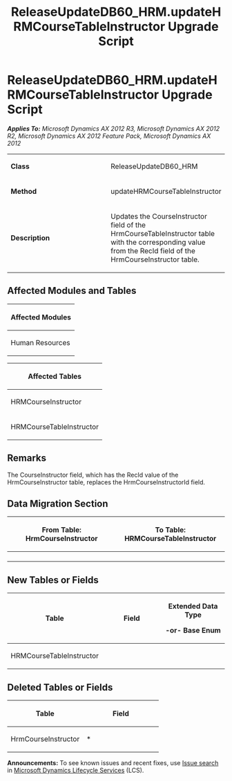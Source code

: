 ﻿---
title: ReleaseUpdateDB60_HRM.updateHRMCourseTableInstructor Upgrade Script
TOCTitle: ReleaseUpdateDB60_HRM.updateHRMCourseTableInstructor Upgrade Script
ms:assetid: a675db0a-2d09-3a7e-5a6b-ab4af4017efa
ms:mtpsurl: https://msdn.microsoft.com/en-us/library/JJ736844(v=AX.60)
ms:contentKeyID: 49710275
ms.date: 05/18/2015
mtps_version: v=AX.60
---

# ReleaseUpdateDB60\_HRM.updateHRMCourseTableInstructor Upgrade Script 


_**Applies To:** Microsoft Dynamics AX 2012 R3, Microsoft Dynamics AX 2012 R2, Microsoft Dynamics AX 2012 Feature Pack, Microsoft Dynamics AX 2012_

<table>
<colgroup>
<col style="width: 50%" />
<col style="width: 50%" />
</colgroup>
<tbody>
<tr class="odd">
<td><p><strong>Class</strong></p></td>
<td><p>ReleaseUpdateDB60_HRM</p></td>
</tr>
<tr class="even">
<td><p><strong>Method</strong></p></td>
<td><p>updateHRMCourseTableInstructor</p></td>
</tr>
<tr class="odd">
<td><p><strong>Description</strong></p></td>
<td><p>Updates the CourseInstructor field of the HrmCourseTableInstructor table with the corresponding value from the RecId field of the HrmCourseInstructor table.</p></td>
</tr>
</tbody>
</table>


## Affected Modules and Tables

<table>
<colgroup>
<col style="width: 100%" />
</colgroup>
<thead>
<tr class="header">
<th><p>Affected Modules</p></th>
</tr>
</thead>
<tbody>
<tr class="odd">
<td><p>Human Resources</p></td>
</tr>
</tbody>
</table>


<table>
<colgroup>
<col style="width: 100%" />
</colgroup>
<thead>
<tr class="header">
<th><p>Affected Tables</p></th>
</tr>
</thead>
<tbody>
<tr class="odd">
<td><p>HRMCourseInstructor</p></td>
</tr>
<tr class="even">
<td><p>HRMCourseTableInstructor</p></td>
</tr>
</tbody>
</table>


## Remarks

The CourseInstructor field, which has the RecId value of the HrmCourseInstructor table, replaces the HrmCourseInstructorId field.

## Data Migration Section

<table>
<colgroup>
<col style="width: 50%" />
<col style="width: 50%" />
</colgroup>
<thead>
<tr class="header">
<th><p>From Table: HrmCourseInstructor</p></th>
<th><p>To Table: HRMCourseTableInstructor</p></th>
</tr>
</thead>
<tbody>
<tr class="odd">
<td><p></p></td>
<td><p></p></td>
</tr>
</tbody>
</table>


## New Tables or Fields

<table>
<colgroup>
<col style="width: 33%" />
<col style="width: 33%" />
<col style="width: 33%" />
</colgroup>
<thead>
<tr class="header">
<th><p>Table</p></th>
<th><p>Field</p></th>
<th><p>Extended Data Type</p>
<p>-or- Base Enum</p></th>
</tr>
</thead>
<tbody>
<tr class="odd">
<td><p>HRMCourseTableInstructor</p></td>
<td><p></p></td>
<td><p></p></td>
</tr>
</tbody>
</table>


## Deleted Tables or Fields

<table>
<colgroup>
<col style="width: 50%" />
<col style="width: 50%" />
</colgroup>
<thead>
<tr class="header">
<th><p>Table</p></th>
<th><p>Field</p></th>
</tr>
</thead>
<tbody>
<tr class="odd">
<td><p>HrmCourseInstructor</p></td>
<td><p>*</p></td>
</tr>
</tbody>
</table>

  
**Announcements:** To see known issues and recent fixes, use [Issue search](http://go.microsoft.com/fwlink/?linkid=389258) in [Microsoft Dynamics Lifecycle Services](http://go.microsoft.com/fwlink/?linkid=306505) (LCS).

